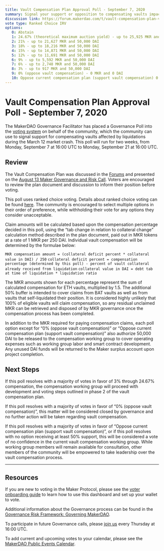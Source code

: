 ```yaml
---
title: Vault Compensation Plan Approval Poll - September 7, 2020
summary: Signal your support or opposition to compensating vaults impacted by Black Thursday losses
discussion link: https://forum.makerdao.com/t/vault-compensation-plan-v2/3584/97
vote type: Ranked Choice IRV
options: 
   0: Abstain
   1: 24.67% (theoretical maximum auction yield) - up to 25,925 MKR and 50,000 DAI 
   2: 21% - up to 21,627 MKR and 50,000 DAI
   3: 18% - up to 18,216 MKR and 50,000 DAI
   4: 15% - up to 14,871 MKR and 50,000 DAI
   5: 12% - up to 11,691 MKR and 50,000 DAI
   6: 9% - up to 5,592 MKR and 50,000 DAI
   7: 6% - up to 2,748 MKR and 50,000 DAI
   8: 3% - up to 917 MKR and 50,000 DAI
   9: 0% (oppose vault compensation) - 0 MKR and 0 DAI
   10: Oppose current compensation plan (support vault compensation) 0 MKR and 0 DAI
---
```

# Vault Compensation Plan Approval Poll - September 7, 2020

The MakerDAO Governance Facilitator has placed a Governance Poll into the [voting system](https://vote.makerdao.com/polling) on behalf of the community, which the community can use to signal support for compensating vaults affected by liquidations during the March 12 market crash. This poll will run for two weeks, from Monday, September 7 at 16:00 UTC to Monday, September 21 at 16:00 UTC.

## Review

The Vault Compensation Plan was discussed in the [Forums](https://forum.makerdao.com/t/vault-compensation-plan-v2/3584/97) and presented on the [August 13 Maker Governance and Risk Call](https://forum.makerdao.com/t/agenda-discussion-scientific-governance-and-risk-105-thursday-august-13-4-00-pm-utc/3570). Voters are encouraged to review the plan document and discussion to inform their position before voting.

This poll uses ranked choice voting. Details about ranked choice voting can be found [here](https://forum.makerdao.com/t/signal-request-add-ranked-choice-voting-as-an-option-for-governance-polls/1274). The community is encouraged to select multiple options in their order of preference, while withholding their vote for any options they consider unacceptable. 

Claim amounts will be calculated based upon the compensation percentage decided in this poll, using the “tab change in relation to collateral change” calculation method described in the plan document, paid out in MKR tokens at a rate of 1 MKR per 250 DAI. Individual vault compensation will be determined by the formulae below:

`MKR compensation amount = (collateral deficit percent * collateral value in DAI) / 250`
`collateral deficit percent = compensation percentage (determined by this poll) - percent of vault collateral already received from liquidation`
`collateral value in DAI = debt tab at time of liquidation * liquidation ratio`

The MKR amounts shown for each percentage represent the sum of calculated compensation for ETH vaults, multiplied by 1.5. The additional 50% buffer is intended to cover claims from BAT vaults as well as from vaults that self-liquidated their position. It is considered highly unlikely that 100% of eligible vaults will claim compensation, so any residual unclaimed MKR can be retrieved and disposed of by MKR governance once the compensation process has been completed. 

In addition to the MKR required for paying compensation claims, each poll option except for “0% (oppose vault compensation)” or “Oppose current compensation plan (support vault compensation)” also authorize 50,000 DAI to be released to the compensation working group to cover operating expenses such as working group labor and smart contract development. Any unused DAI funds will be returned to the Maker surplus account upon project completion. 

## Next Steps

If this poll resolves with a majority of votes in favor of 3% through 24.67% compensation, the compensation working group will proceed with development and voting steps outlined in phase 2 of the vault compensation plan.

If this poll resolves with a majority of votes in favor of “0% (oppose vault compensation)”, this matter will be considered closed by governance and no further action will be taken regarding vault compensation.

If this poll resolves with a majority of votes in favor of “Oppose current compensation plan (support vault compensation)”, or if this poll resolves with no option receiving at least 50% support, this will be considered a vote of no confidence in the current vault compensation working group. While working group members will remain available for consultation, other members of the community will be empowered to take leadership over the vault compensation process.

---

## Resources

If you are new to voting in the Maker Protocol, please see the [voter onboarding guide](https://community-development.makerdao.com/onboarding/voter-onboarding) to learn how to use this dashboard and set up your wallet to vote.

Additional information about the Governance process can be found in the [Governance Risk Framework: Governing MakerDAO](https://community-development.makerdao.com/governance/governance-risk-framework).

To participate in future Governance calls, please [join us](https://community-development.makerdao.com/governance/governance-and-risk-meetings) every Thursday at 16:00 UTC.

To add current and upcoming votes to your calendar, please see the [MakerDAO Public Events Calendar](https://calendar.google.com/calendar/embed?src=makerdao.com_3efhm2ghipksegl009ktniomdk@group.calendar.google.com&ctz=America/Los_Angeles&pli=1).
